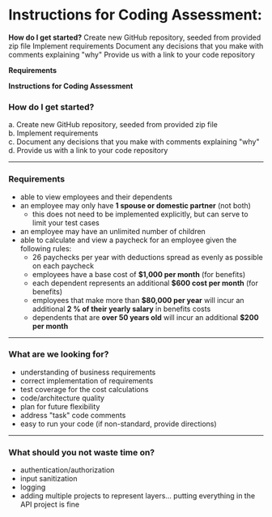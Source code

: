 # Instructions for Coding Assessment:


**How do I get started?**
Create new GitHub repository, seeded from provided zip file
Implement requirements
Document any decisions that you make with comments explaining "why"
Provide us with a link to your code repository

**Requirements**

**Instructions for Coding Assessment**

### How do I get started?

a. Create new GitHub repository, seeded from provided zip file  
b. Implement requirements  
c. Document any decisions that you make with comments explaining "why"  
d. Provide us with a link to your code repository  

---

### Requirements

- able to view employees and their dependents
- an employee may only have **1 spouse or domestic partner** (not both)  
  - this does not need to be implemented explicitly, but can serve to limit your test cases
- an employee may have an unlimited number of children
- able to calculate and view a paycheck for an employee given the following rules:  
  - 26 paychecks per year with deductions spread as evenly as possible on each paycheck  
  - employees have a base cost of **$1,000 per month** (for benefits)  
  - each dependent represents an additional **$600 cost per month** (for benefits)  
  - employees that make more than **$80,000 per year** will incur an additional **2 % of their yearly salary** in benefits costs  
  - dependents that are **over 50 years old** will incur an additional **$200 per month**  

---

### What are we looking for?

- understanding of business requirements
- correct implementation of requirements
- test coverage for the cost calculations
- code/architecture quality
- plan for future flexibility
- address "task" code comments
- easy to run your code (if non-standard, provide directions)

---

### What should you not waste time on?

- authentication/authorization
- input sanitization
- logging
- adding multiple projects to represent layers… putting everything in the API project is fine